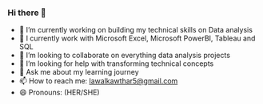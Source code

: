 ### Hi there 👋

- 🔭 I’m currently working on building my technical skills on Data analysis
- 🌱 I currently work with Microsoft Excel, Microsoft PowerBI, Tableau and SQL
- 👯 I’m looking to collaborate on everything data analysis projects
- 🤔 I’m looking for help with transforming technical concepts
- 💬 Ask me about my learning journey
- 📫 How to reach me: lawalkawthar5@gmail.com
- 😄 Pronouns: (HER/SHE)

